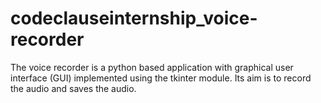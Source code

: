 # codeclauseinternship_voice-recorder
The voice recorder is a python based application with graphical user interface (GUI)  implemented using the tkinter module. Its aim is to record the audio and saves the audio.

